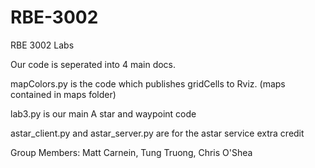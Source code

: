 # RBE-3002
RBE 3002 Labs

Our code is seperated into 4 main docs.

mapColors.py is the code which publishes gridCells to Rviz.
(maps contained in maps folder)

lab3.py is our main A star and waypoint code

astar_client.py and astar_server.py are for the astar service extra credit

Group Members: Matt Carnein, Tung Truong, Chris O'Shea
